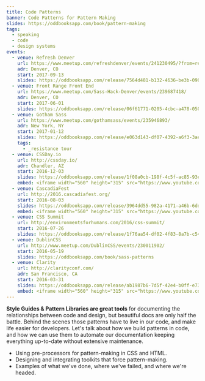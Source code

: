 ```yaml
---
title: Code Patterns
banner: Code Patterns for Pattern Making
slides: https://oddbooksapp.com/book/pattern-making
tags:
  - speaking
  - code
  - design systems
events:
  - venue: Refresh Denver
    url: https://www.meetup.com/refreshdenver/events/241230495/?from=ref
    adr: Denver, CO
    start: 2017-09-13
    slides: https://oddbooksapp.com/release/7564d481-b132-4636-be3b-0907452955c7
  - venue: Front Range Front End
    url: https://www.meetup.com/Sass-Hack-Denver/events/239687418/
    adr: Denver, CO
    start: 2017-06-01
    slides: https://oddbooksapp.com/release/06f61771-0205-4cbc-a478-050ac52cfe92
  - venue: Gotham Sass
    url: https://www.meetup.com/gothamsass/events/235946893/
    adr: New York, NY
    start: 2017-01-12
    slides: https://oddbooksapp.com/release/e063d143-df07-4392-a6f3-3ae53e7fa2ca
    tags:
      - _resistance tour
  - venue: CSSDay.io
    url: http://cssday.io/
    adr: Chandler, AZ
    start: 2016-12-03
    slides: https://oddbooksapp.com/release/1f08a0cb-198f-4c5f-ac85-93e55daa471d
    embed: <iframe width="560" height="315" src="https://www.youtube.com/embed/lK_akjzOUY0" frameborder="0" gesture="media" allow="encrypted-media" allowfullscreen></iframe>
  - venue: CascadiaFest
    url: http://2016.cascadiafest.org/
    start: 2016-08-03
    slides: https://oddbooksapp.com/release/3964dd55-982a-4171-a46b-6dd0354eac27
    embed: <iframe width="560" height="315" src="https://www.youtube.com/embed/cVZreFHgLFw" frameborder="0" gesture="media" allow="encrypted-media" allowfullscreen></iframe>
  - venue: CSS Summit
    url: http://environmentsforhumans.com/2016/css-summit/
    start: 2016-07-26
    slides: https://oddbooksapp.com/release/1f76aa54-df02-4f83-8a7b-c54e1c745fbf
  - venue: DublinCSS
    url: http://www.meetup.com/DublinCSS/events/230011902/
    start: 2016-05-19
    slides: https://oddbooksapp.com/book/sass-patterns
  - venue: Clarity
    url: http://clarityconf.com/
    adr: San Francisco, CA
    start: 2016-03-31
    slides: https://oddbooksapp.com/release/ab1987b6-7d5f-42e4-b0ff-e7312cb345f6
    embed: <iframe width="560" height="315" src="https://www.youtube.com/embed/b4vSy1e1ai8" frameborder="0" gesture="media" allow="encrypted-media" allowfullscreen></iframe>
---
```


**Style Guides & Pattern Libraries are great tools**
for documenting the relationships between code and design,
but beautiful docs are only half the battle.
Behind the scenes those patterns have to live in our code,
and make life easier for developers.
Let's talk about how we build patterns in code,
and how we can use them to automate our documentation
keeping everything up-to-date
without extensive maintenance.

- Using pre-processors for pattern-making in CSS and HTML.
- Designing and integrating toolkits that force pattern-making.
- Examples of what we've done, where we've failed, and where we're headed.
